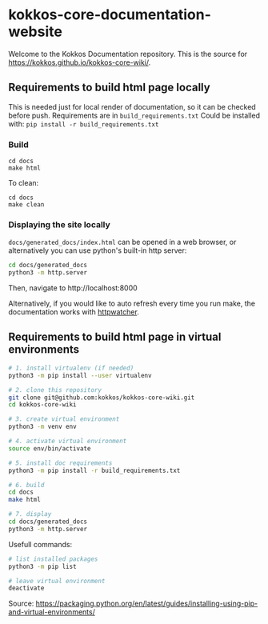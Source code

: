 # kokkos-core-documentation-website
Welcome to the Kokkos Documentation repository.  This is the source for https://kokkos.github.io/kokkos-core-wiki/.

## Requirements to build html page locally

This is needed just for local render of documentation, so it can be checked before push.
Requirements are in `build_requirements.txt`
Could be installed with: `pip install -r build_requirements.txt`

### Build

```
cd docs
make html
```

To clean:
```
cd docs
make clean
```

### Displaying the site locally

`docs/generated_docs/index.html` can be opened in a web browser, or alternatively you can use python's built-in http server:

```bash
cd docs/generated_docs
python3 -m http.server
```

Then, navigate to http://localhost:8000

Alternatively, if you would like to auto refresh every time you run make, the documentation works with [httpwatcher](https://pypi.org/project/httpwatcher/).

## Requirements to build html page in virtual environments

```bash
# 1. install virtualenv (if needed)
python3 -m pip install --user virtualenv

# 2. clone this repository
git clone git@github.com:kokkos/kokkos-core-wiki.git
cd kokkos-core-wiki

# 3. create virtual environment
python3 -m venv env

# 4. activate virtual environment
source env/bin/activate

# 5. install doc requirements
python3 -m pip install -r build_requirements.txt

# 6. build
cd docs
make html

# 7. display
cd docs/generated_docs
python3 -m http.server
```

Usefull commands:
```bash
# list installed packages
python3 -m pip list

# leave virtual environment
deactivate
```

Source: https://packaging.python.org/en/latest/guides/installing-using-pip-and-virtual-environments/
